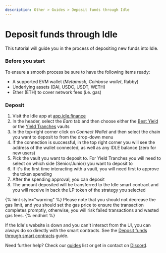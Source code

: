 ```yaml
---
description: Other > Guides > Deposit funds through Idle
---
```


# Deposit funds through Idle

This tutorial will guide you in the process of depositing new funds into Idle.

### **Before you start**

To ensure a smooth process be sure to have the following items ready:

* A supported EVM wallet (_Metamask_, _Coinbase wallet_,  Rabby)
* Underlying assets (DAI, USDC, USDT, WETH)
* Ether (ETH) to cover network fees (i.e. gas)

### Deposit&#x20;

1. Visit the Idle app at [app.idle.finance](https://app.idle.finance/#/dashboard)
2. In the header, select the _Earn_ tab and then choose either the [Best Yield](../../products/best-yield/) or the [Yield Tranches](../../products/yield-tranches/) vaults
3. In the top-right corner click on _Connect Wallet_ and then select the chain you want to deposit to from the drop-down menu
4. If the connection is successful, in the top right corner you will see the address of the wallet connected, as well as any IDLE balance (zero for new users)
5. Pick the vault you want to deposit to. For Yield Tranches you will need to select on which side (Senior/Junior) you want to deposit to
6. If it's the first time interacting with a vault, you will need first to approve the token spending
7. After the spending approval, you can deposit
8. The amount deposited will be transferred to the Idle smart contract and you will receive in back the LP token of the strategy you selected

{% hint style="warning" %}
Please note that you should not decrease the gas limit, and you should set the gas price to ensure the transaction completes promptly, otherwise, you will risk failed transactions and wasted gas fees.
{% endhint %}

If the Idle's website is down and you can't interact from the UI, you can always do so directly with the smart contracts. See the [Deposit funds through smart contracts](deposit-funds-sc.md) guide.&#x20;

Need further help? Check our [guides](./) list or get in contact on [Discord](https://discord.com/invite/mpySAJp).
